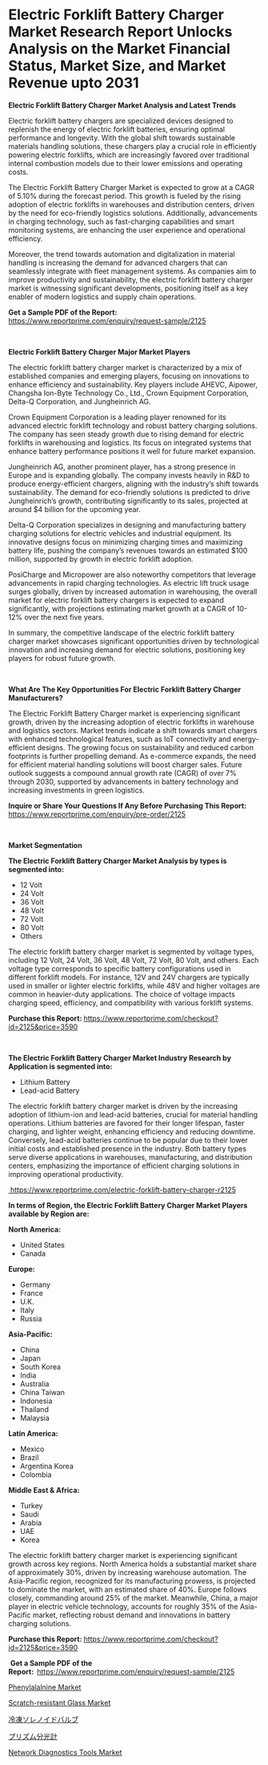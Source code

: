<p><h1>Electric Forklift Battery Charger Market Research Report Unlocks Analysis on the Market Financial Status, Market Size, and Market Revenue upto 2031</h1></p><p><strong>Electric Forklift Battery Charger Market Analysis and Latest Trends</strong></p>
<p><p>Electric forklift battery chargers are specialized devices designed to replenish the energy of electric forklift batteries, ensuring optimal performance and longevity. With the global shift towards sustainable materials handling solutions, these chargers play a crucial role in efficiently powering electric forklifts, which are increasingly favored over traditional internal combustion models due to their lower emissions and operating costs.</p><p>The Electric Forklift Battery Charger Market is expected to grow at a CAGR of 5.10% during the forecast period. This growth is fueled by the rising adoption of electric forklifts in warehouses and distribution centers, driven by the need for eco-friendly logistics solutions. Additionally, advancements in charging technology, such as fast-charging capabilities and smart monitoring systems, are enhancing the user experience and operational efficiency.</p><p>Moreover, the trend towards automation and digitalization in material handling is increasing the demand for advanced chargers that can seamlessly integrate with fleet management systems. As companies aim to improve productivity and sustainability, the electric forklift battery charger market is witnessing significant developments, positioning itself as a key enabler of modern logistics and supply chain operations.</p></p>
<p><strong>Get a Sample PDF of the Report:&nbsp;</strong> <a href="https://www.reportprime.com/enquiry/request-sample/2125">https://www.reportprime.com/enquiry/request-sample/2125</a></p>
<p>&nbsp;</p>
<p><strong>Electric Forklift Battery Charger Major Market Players</strong></p>
<p><p>The electric forklift battery charger market is characterized by a mix of established companies and emerging players, focusing on innovations to enhance efficiency and sustainability. Key players include AHEVC, Aipower, Changsha Ion-Byte Technology Co., Ltd., Crown Equipment Corporation, Delta-Q Corporation, and Jungheinrich AG.</p><p>Crown Equipment Corporation is a leading player renowned for its advanced electric forklift technology and robust battery charging solutions. The company has seen steady growth due to rising demand for electric forklifts in warehousing and logistics. Its focus on integrated systems that enhance battery performance positions it well for future market expansion.</p><p>Jungheinrich AG, another prominent player, has a strong presence in Europe and is expanding globally. The company invests heavily in R&D to produce energy-efficient chargers, aligning with the industry’s shift towards sustainability. The demand for eco-friendly solutions is predicted to drive Jungheinrich’s growth, contributing significantly to its sales, projected at around $4 billion for the upcoming year.</p><p>Delta-Q Corporation specializes in designing and manufacturing battery charging solutions for electric vehicles and industrial equipment. Its innovative designs focus on minimizing charging times and maximizing battery life, pushing the company’s revenues towards an estimated $100 million, supported by growth in electric forklift adoption.</p><p>PosiCharge and Micropower are also noteworthy competitors that leverage advancements in rapid charging technologies. As electric lift truck usage surges globally, driven by increased automation in warehousing, the overall market for electric forklift battery chargers is expected to expand significantly, with projections estimating market growth at a CAGR of 10-12% over the next five years.</p><p>In summary, the competitive landscape of the electric forklift battery charger market showcases significant opportunities driven by technological innovation and increasing demand for electric solutions, positioning key players for robust future growth.</p></p>
<p>&nbsp;</p>
<p><strong>What Are The Key Opportunities For Electric Forklift Battery Charger Manufacturers?</strong></p>
<p><p>The Electric Forklift Battery Charger market is experiencing significant growth, driven by the increasing adoption of electric forklifts in warehouse and logistics sectors. Market trends indicate a shift towards smart chargers with enhanced technological features, such as IoT connectivity and energy-efficient designs. The growing focus on sustainability and reduced carbon footprints is further propelling demand. As e-commerce expands, the need for efficient material handling solutions will boost charger sales. Future outlook suggests a compound annual growth rate (CAGR) of over 7% through 2030, supported by advancements in battery technology and increasing investments in green logistics.</p></p>
<p><strong>Inquire or Share Your Questions If Any Before Purchasing This Report:</strong> <a href="https://www.reportprime.com/enquiry/pre-order/2125">https://www.reportprime.com/enquiry/pre-order/2125</a></p>
<p>&nbsp;</p>
<p><strong>Market Segmentation</strong></p>
<p><strong>The Electric Forklift Battery Charger Market Analysis by types is segmented into:</strong></p>
<p><ul><li>12 Volt</li><li>24 Volt</li><li>36 Volt</li><li>48 Volt</li><li>72 Volt</li><li>80 Volt</li><li>Others</li></ul></p>
<p><p>The electric forklift battery charger market is segmented by voltage types, including 12 Volt, 24 Volt, 36 Volt, 48 Volt, 72 Volt, 80 Volt, and others. Each voltage type corresponds to specific battery configurations used in different forklift models. For instance, 12V and 24V chargers are typically used in smaller or lighter electric forklifts, while 48V and higher voltages are common in heavier-duty applications. The choice of voltage impacts charging speed, efficiency, and compatibility with various forklift systems.</p></p>
<p><strong>Purchase this Report:&nbsp;</strong><a href="https://www.reportprime.com/checkout?id=2125&price=3590">https://www.reportprime.com/checkout?id=2125&price=3590</a></p>
<p>&nbsp;</p>
<p><strong>The Electric Forklift Battery Charger Market Industry Research by Application is segmented into:</strong></p>
<p><ul><li>Lithium Battery</li><li>Lead-acid Battery</li></ul></p>
<p><p>The electric forklift battery charger market is driven by the increasing adoption of lithium-ion and lead-acid batteries, crucial for material handling operations. Lithium batteries are favored for their longer lifespan, faster charging, and lighter weight, enhancing efficiency and reducing downtime. Conversely, lead-acid batteries continue to be popular due to their lower initial costs and established presence in the industry. Both battery types serve diverse applications in warehouses, manufacturing, and distribution centers, emphasizing the importance of efficient charging solutions in improving operational productivity.</p></p>
<p><a href="https://www.reportprime.com/electric-forklift-battery-charger-r2125">&nbsp;https://www.reportprime.com/electric-forklift-battery-charger-r2125</a></p>
<p><strong>In terms of Region, the Electric Forklift Battery Charger Market Players available by Region are:</strong></p>
<p>
    <p> <strong> North America: </strong>
        <ul>
            <li>United States</li>
            <li>Canada</li>
        </ul>
        </p> 
    <p> <strong> Europe: </strong>
        <ul>
            <li>Germany</li>
            <li>France</li>
            <li>U.K.</li>
            <li>Italy</li>
            <li>Russia</li>
        </ul>
        </p> 
    <p> <strong> Asia-Pacific: </strong>
        <ul>
            <li>China</li>
            <li>Japan</li>
            <li>South Korea</li>
            <li>India</li>
            <li>Australia</li>
            <li>China Taiwan</li>
            <li>Indonesia</li>
            <li>Thailand</li>
            <li>Malaysia</li>
        </ul>
        </p> 
    <p> <strong> Latin America: </strong>
        <ul>
            <li>Mexico</li>
            <li>Brazil</li>
            <li>Argentina Korea</li>
            <li>Colombia</li>
        </ul>
        </p> 
    <p> <strong> Middle East & Africa: </strong>
        <ul>
            <li>Turkey</li>
            <li>Saudi</li>
            <li>Arabia</li>
            <li>UAE</li>
            <li>Korea</li>
        </ul>
    </p>
    </p>
<p><p>The electric forklift battery charger market is experiencing significant growth across key regions. North America holds a substantial market share of approximately 30%, driven by increasing warehouse automation. The Asia-Pacific region, recognized for its manufacturing prowess, is projected to dominate the market, with an estimated share of 40%. Europe follows closely, commanding around 25% of the market. Meanwhile, China, a major player in electric vehicle technology, accounts for roughly 35% of the Asia-Pacific market, reflecting robust demand and innovations in battery charging solutions.</p></p>
<p><strong>Purchase this Report: </strong><a href="https://www.reportprime.com/checkout?id=2125&price=3590">https://www.reportprime.com/checkout?id=2125&price=3590</a></p>
<p>&nbsp;<strong>Get a Sample PDF of the Report:&nbsp;&nbsp;</strong><a href="https://www.reportprime.com/enquiry/request-sample/2125">https://www.reportprime.com/enquiry/request-sample/2125</a></p>
<p><strong></strong></p>
<p><p><a href="https://www.linkedin.com/pulse/global-phenylalalnine-market-sector2024-2031-metrics-strategic-w7dac?trackingId=Yj1qNmrVQ7OKkpSuZP4nrg%3D%3D">Phenylalalnine Market</a></p><p><a href="https://www.linkedin.com/pulse/analyzing-key-drivers-scratch-resistant-glass-market-trends-zg5hc?trackingId=QnGBG%2FitToWBQApe5VMXSA%3D%3D">Scratch-resistant Glass Market</a></p><p><a href="https://medium.com/@mares423/%E5%86%B7%E8%94%B5%E3%82%BD%E3%83%AC%E3%83%8E%E3%82%A4%E3%83%89%E3%83%90%E3%83%AB%E3%83%96%E5%B8%82%E5%A0%B4%E3%81%AE%E4%BA%88%E6%B8%AC-121%E3%83%9A%E3%83%BC%E3%82%B8%E3%81%AB%E3%82%8F%E3%81%9F%E3%82%8B2024%E5%B9%B4%E3%81%8B%E3%82%892031%E5%B9%B4%E3%81%AE%E4%B8%96%E7%95%8C%E5%B8%82%E5%A0%B4%E5%8B%95%E5%90%91%E3%81%A8%E5%88%86%E6%9E%90-f0b48c15bed2">冷凍ソレノイドバルブ</a></p><p><a href="https://medium.com/@mares423/%E3%83%97%E3%83%AA%E3%82%BA%E3%83%A0%E3%82%B9%E3%83%9A%E3%82%AF%E3%83%88%E3%83%AD%E3%83%A1%E3%83%BC%E3%82%BF%E3%83%BC%E5%B8%82%E5%A0%B4%E3%81%AE%E5%8B%95%E5%90%91%E3%81%A8%E6%88%A6%E7%95%A5%E7%9A%84%E5%B8%82%E5%A0%B4%E3%82%A4%E3%83%B3%E3%82%B5%E3%82%A4%E3%83%88-2024-2031-8f7a81fdc26b">プリズム分光計</a></p><p><a href="https://issuu.com/reportprime-2/docs/network-diagnostics-tools-market-si_cbdb55f211fca3">Network Diagnostics Tools Market</a></p></p>